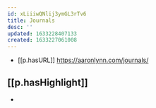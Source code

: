 ```yaml
---
id: xLiiiwQNlij3ymGL3rTv6
title: Journals
desc: ''
updated: 1633228407133
created: 1633227061008
---
```


- [[p.hasURL]] https://aaronlynn.com/journals/
  
## [[p.hasHighlight]]

- 

